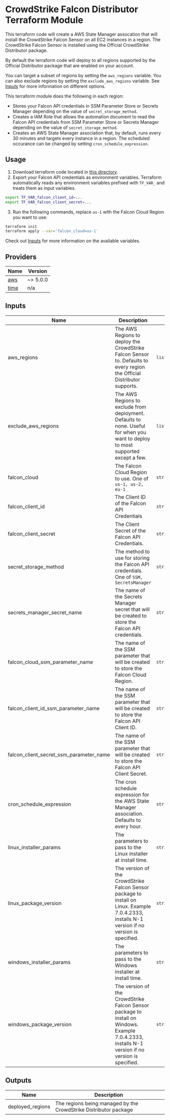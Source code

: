 # CrowdStrike Falcon Distributor Terraform Module

This terraform code will create a AWS State Manager assocation that will install the CrowdStrike Falcon Sensor on all EC2 instances in a region. The CrowdStrike Falcon Sensor is installed using the Official CrowdStrike Distributor package.

By default the terraform code will deploy to all regions supported by the Official Distributor package that are enabled on your account.

You can target a subset of regions by setting the `aws_regions` variable. You can also exclude regions by setting the `exclude_aws_regions` variable. See [Inputs](#inputs) for more information on different options.

This terraform module does the following in each region:

- Stores your Falcon API credentials in SSM Parameter Store or Secrets Manager depending on the value of `secret_storage_method`.
- Creates a IAM Role that allows the automation document to read the Falcon API credentials from SSM Parameter Store or Secrets Manager depending on the value of `secret_storage_method`.
- Creates an AWS State Manager association that, by default, runs every 30 minutes and targets every instance in a region. The scheduled occurance can be changed by setting `cron_schedule_expression`.

## Usage

1. Download terraform code located in [this directory](./). 
2. Export your Falcon API credentials as environment variables. Terraform automatically reads any environment variables prefixed with `TF_VAR_` and treats them as input variables. 

```bash
export TF_VAR_falcon_client_id=...
export TF_VAR_falcon_client_secret=...
```

3. Run the following commands, replace `us-1` with the Falcon Cloud Region you want to use:

```bash
terraform init
terraform apply --var='falcon_cloud=us-1'
```

Check out [Inputs](#inputs) for more information on the available variables.


## Providers

| Name                                                                                               | Version  |
| -------------------------------------------------------------------------------------------------- | -------- |
| <a name="provider_aws"></a> [aws](https://registry.terraform.io/providers/hashicorp/aws/latest)    | ~> 5.0.0 |
| <a name="provider_time"></a> [time](https://registry.terraform.io/providers/hashicorp/time/latest) | n/a      |
## Inputs

| Name                                    | Description                                                                                                                                      | Type           | Default                              | Required |
| --------------------------------------- | ------------------------------------------------------------------------------------------------------------------------------------------------ | -------------- | ------------------------------------ | :------: |
| aws_regions                             | The AWS Regions to deploy the CrowdStrike Falcon Sensor to. Defaults to every region the Official Distributor supports.                          | `list(string)` | `[]`                                 |    no    |
| exclude_aws_regions                     | The AWS Regions to exclude from deployment. Defaults to none. Useful for when you want to deploy to most supported except a few.                 | `list(string)` | `[]`                                 |    no    |
| falcon_cloud                            | The Falcon Cloud Region to use. One of `us-1, us-2, eu-1`                                                                                        | `string`       | n/a                                  |   yes    |
| falcon_client_id                        | The Client ID of the Falcon API Credentials                                                                                                      | `string`       | n/a                                  |   yes    |
| falcon_client_secret                    | The Client Secret of the Falcon API Credentials.                                                                                                 | `string`       | n/a                                  |   yes    |
| secret_storage_method                   | The method to use for storing the Falcon API credentials. One of `SSM, SecretsManager`                                                           | `string`       | `"SSM"`                              |    no    |
| secrets_manager_secret_name             | The name of the Secrets Manager secret that will be created to store the Falcon API credentials.                                                 | `string`       | `"CrowdStrike/Falcon/Distributor"`   |    no    |
| falcon_cloud_ssm_parameter_name         | The name of the SSM parameter that will be created to store the Falcon Cloud Region.                                                             | `string`       | `"/CrowdStrike/Falcon/Cloud"`        |    no    |
| falcon_client_id_ssm_parameter_name     | The name of the SSM parameter that will be created to store the Falcon API Client ID.                                                            | `string`       | `"/CrowdStrike/Falcon/ClientId"`     |    no    |
| falcon_client_secret_ssm_parameter_name | The name of the SSM parameter that will be created to store the Falcon API Client Secret.                                                        | `string`       | `"/CrowdStrike/Falcon/ClientSecret"` |    no    |
| cron_schedule_expression                | The cron schedule expression for the AWS State Manager association. Defaults to every hour.                                                      | `string`       | `"cron(0 0 */1 * * ? *)"`            |    no    |
| linux_installer_params                  | The parameters to pass to the Linux installer at install time.                                                                                   | `string`       | `""`                                 |    no    |
| linux_package_version                   | The version of the CrowdStrike Falcon Sensor package to install on Linux. Example 7.0.4.2333, installs N-1 version if no version is specified.   | `string`       | `""`                                 |    no    |
| windows_installer_params                | The parameters to pass to the Windows installer at install time.                                                                                 | `string`       | `""`                                 |    no    |
| windows_package_version                 | The version of the CrowdStrike Falcon Sensor package to install on Windows. Example 7.0.4.2333, installs N-1 version if no version is specified. | `string`       | `""`                                 |    no    |
## Outputs

| Name             | Description                                                      |
| ---------------- | ---------------------------------------------------------------- |
| deployed_regions | The regions being managed by the CrowdStrike Distributor package |
